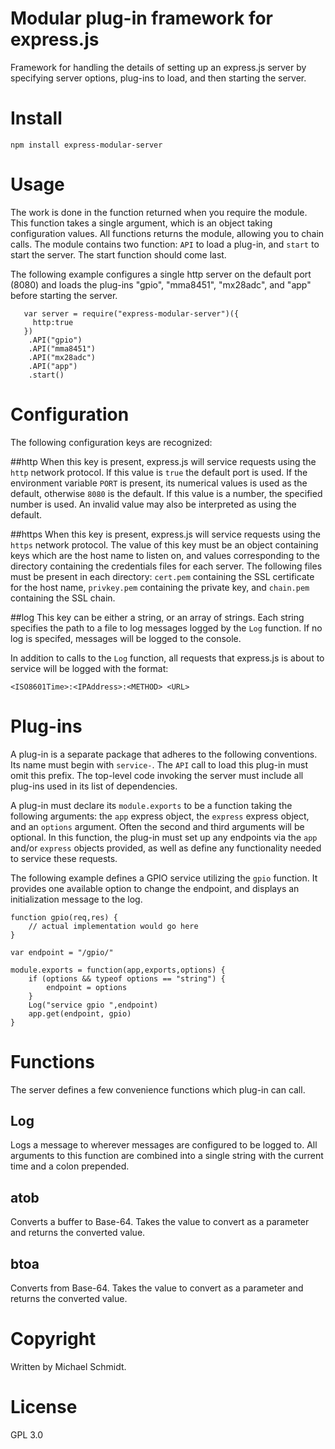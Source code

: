 Modular plug-in framework for express.js
========================================
Framework for handling the details of setting up an express.js server by specifying server options, plug-ins to load, and then starting the server.

# Install

    npm install express-modular-server

# Usage

The work is done in the function returned when you require the module.  This function takes a single argument, which is an object taking configuration values.  All functions returns the module, allowing you to chain calls.  The module contains two function: `API` to load a plug-in, and `start` to start the server.  The start function should come last.

The following example configures a single http server on the default port (8080) and loads the plug-ins "gpio", "mma8451", "mx28adc", and "app" before starting the server.

```
   var server = require("express-modular-server")({
     http:true
   })
    .API("gpio")
    .API("mma8451")
    .API("mx28adc")
    .API("app")
    .start()
```

# Configuration

The following configuration keys are recognized:

##http
When this key is present, express.js will service requests using the `http` network protocol.  If this value is `true` the default port is used.   If the environment variable `PORT` is present, its numerical values is used as the default, otherwise `8080` is the default.  If this value is a number, the specified number is used.  An invalid value may also be interpreted as using the default.

##https
When this key is present, express.js will service requests using the `https` network protocol.   The value of this key must be an object containing keys which are the host name to listen on, and values corresponding to the directory containing the credentials files for each server.   The following files must be present in each directory: `cert.pem` containing the SSL certificate for the host name, `privkey.pem` containing the private key, and `chain.pem` containing the SSL chain.

##log
This key can be either a string, or an array of strings.  Each string specifies the path to a file to log messages logged by the `Log` function.  If no log is specifed, messages will be logged to the console.

In addition to calls to the `Log` function, all requests that express.js is about to service will be logged with the format:

    <ISO8601Time>:<IPAddress>:<METHOD> <URL>

# Plug-ins

A plug-in is a separate package that adheres to the following conventions.  Its name must begin with `service-`.  The `API` call to load this plug-in must omit this prefix.  The top-level code invoking the server must include all plug-ins used in its list of dependencies.

A plug-in must declare its `module.exports` to be a function taking the following arguments: the `app` express object, the `express` express object, and an `options` argument.  Often the second and third arguments will be optional.   In this function, the plug-in must set up any endpoints via the `app` and/or `express` objects provided, as well as define any functionality needed to service these requests.

The following example defines a GPIO service utilizing the `gpio` function.  It provides one available option to change the endpoint, and displays an initialization message to the log.

```
function gpio(req,res) {
    // actual implementation would go here
}

var endpoint = "/gpio/"

module.exports = function(app,exports,options) {
    if (options && typeof options == "string") {
	    endpoint = options
    }
    Log("service gpio ",endpoint)
    app.get(endpoint, gpio)
}
```


# Functions

The server defines a few convenience functions which plug-in can call.

## Log

Logs a message to wherever messages are configured to be logged to.  All arguments to this function are combined into a single string with the current time and a colon prepended.


## atob

Converts a buffer to Base-64.  Takes the value to convert as a parameter and returns the converted value.

## btoa

Converts from Base-64.  Takes the value to convert as a parameter and returns the converted value.

# Copyright

Written by Michael Schmidt.

# License

GPL 3.0

